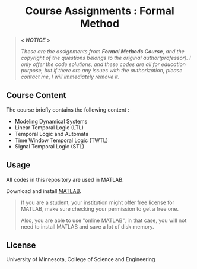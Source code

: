 
<h1 align="center">
  Course Assignments : Formal Method 
</h1>

> ***< NOTICE >*** 
> 
> *These are the assignments from **Formal Methods Course**, and the copyright of the questions 
> belongs to the original author(professor). I only offer the code solutions, and these codes are 
> all for education purpose, but if there are any issues with the authorization, please contact me, 
> I will immediately remove it.*


## Course Content


The course briefly contains the following content :
- Modeling Dynamical Systems
- Linear Temporal Logic (LTL)
- Temporal Logic and Automata
- Time Window Temporal Logic (TWTL)
- Signal Temporal Logic (STL)


## Usage

All codes in this repository are used in MATLAB.

Download and install [MATLAB](https://www.mathworks.com/products/matlab.html).



> If you are a student, your institution might offer free license for MATLAB, make
> sure checking your permission to get a free one.
> 
> Also, you are able to use "online MATLAB", in that case, you will not need to 
> install MATLAB and save a lot of disk memory.


## License

University of Minnesota, College of Science and Engineering
